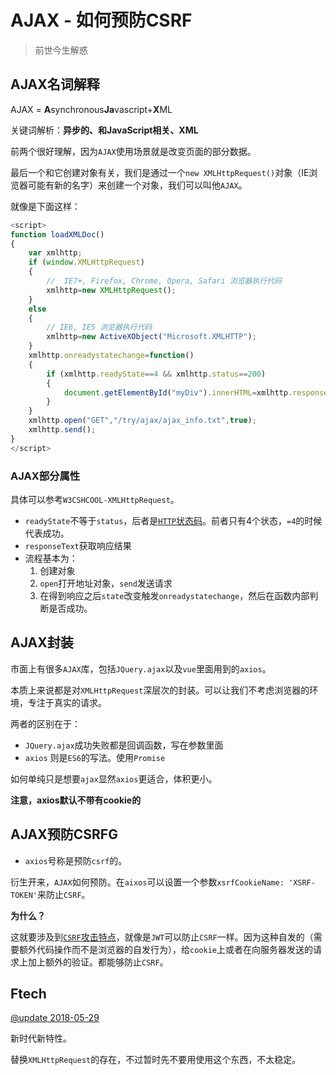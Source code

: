 # AJAX - 如何预防CSRF
> 前世今生解惑

## AJAX名词解释

AJAX = **A**synchronous**Ja**vascript+**X**ML

关键词解析：**异步的、和JavaScript相关、XML**

前两个很好理解，因为`AJAX`使用场景就是改变页面的部分数据。

最后一个和它创建对象有关，我们是通过一个`new XMLHttpRequest()`对象（IE浏览器可能有新的名字）来创建一个对象，我们可以叫他`AJAX`。

就像是下面这样：

```JavaScript
<script>
function loadXMLDoc()
{
	var xmlhttp;
	if (window.XMLHttpRequest)
	{
		//  IE7+, Firefox, Chrome, Opera, Safari 浏览器执行代码
		xmlhttp=new XMLHttpRequest();
	}
	else
	{
		// IE6, IE5 浏览器执行代码
		xmlhttp=new ActiveXObject("Microsoft.XMLHTTP");
	}
	xmlhttp.onreadystatechange=function()
	{
		if (xmlhttp.readyState==4 && xmlhttp.status==200)
		{
			document.getElementById("myDiv").innerHTML=xmlhttp.responseText;
		}
	}
	xmlhttp.open("GET","/try/ajax/ajax_info.txt",true);
	xmlhttp.send();
}
</script>
```

### AJAX部分属性

具体可以参考`W3CSHCOOL-XMLHttpRequest`。

* `readyState`不等于`status`，后者是[`HTTP`状态码](https://github.com/JiangWeixian/JS-Tips/blob/master/%E7%BD%91%E7%BB%9C%E5%9F%BA%E7%A1%80/HTTP-%E7%8A%B6%E6%80%81%E7%A0%81.md)。前者只有4个状态，`=4`的时候代表成功。
* `responseText`获取响应结果
* 流程基本为：
    1. 创建对象
    2. `open`打开地址对象，`send`发送请求
    3. 在得到响应之后`state`改变触发`onreadystatechange`，然后在函数内部判断是否成功。

## AJAX封装

市面上有很多`AJAX`库，包括`JQuery.ajax`以及`vue`里面用到的`axios`。

本质上来说都是对`XMLHttpRequest`深层次的封装。可以让我们不考虑浏览器的环境，专注于真实的请求。

两者的区别在于：

* `JQuery.ajax`成功失败都是回调函数，写在参数里面
* `axios` 则是`ES6`的写法。使用`Promise`

如何单纯只是想要`ajax`显然`axios`更适合，体积更小。

**注意，axios默认不带有cookie的**

## AJAX预防CSRFG

* `axios`号称是预防`csrf`的。

衍生开来，`AJAX`如何预防。在`aixos`可以设置一个参数`xsrfCookieName: 'XSRF-TOKEN'`来防止`CSRF`。

**为什么？**

这就要涉及到[`CSRF`攻击特点](https://github.com/JiangWeixian/JS-Tips/blob/master/%E7%BD%91%E7%BB%9C%E5%9F%BA%E7%A1%80/xss%2Bcsrf.md)，就像是`JWT`可以防止`CSRF`一样。因为这种自发的（需要额外代码操作而不是浏览器的自发行为），给`cookie`上或者在向服务器发送的请求上加上额外的验证。都能够防止`CSRF`。

## Ftech

[@update 2018-05-29]()

新时代新特性。

替换`XMLHttpRequest`的存在，不过暂时先不要用使用这个东西，不太稳定。
